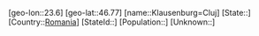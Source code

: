 ﻿---
location: [46.77,23.6]
type: City
tags:
- geo/City


SpocWebEntityId: 31481
isDeleted: false
confidential: public

---
[geo-lon::23.6]
[geo-lat::46.77]
[name::Klausenburg=Cluj]
[State::]
[Country::[Romania](geo/Continent/Europe/Romania.md)]
[StateId::]
[Population::]
[Unknown::]

